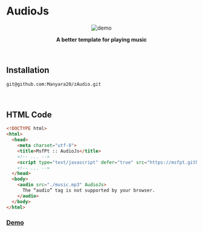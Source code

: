 # AudioJs

<section align="center">

  ![demo](https://raw.github.com/Manyara20/zAudio/blob/main/assets/demo.png)
  
  **A better template for playing music**

</section>

<br>

## Installation

```bash
git@github.com:Manyara20/zAudio.git
```

<br>

## HTML Code
```html
<!DOCTYPE html>
<html>
  <head>
    <meta charset="utf-8">
    <title>MsfPt :: AudioJs</title>
    <!-- ... -->
    <script type="text/javascript" defer="true" src="https://msfpt.github.io/AudioJs/audio.min.js"></script>
    <!-- ... -->
  </head>
  <body>
    <audio src="./music.mp3" AudioJs>
      The “audio” tag is not supported by your browser.
    </audio>
  </body>
</html>
```

### [Demo](https://github.com/Manyara20/zAudio/blob/main/assets/music.mp3)
